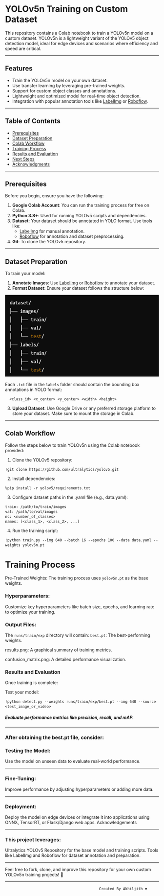 # **YOLOv5n Training on Custom Dataset**

This repository contains a Colab notebook to train a YOLOv5n model on a custom dataset. YOLOv5n is a lightweight variant of the YOLOv5 object detection model, ideal for edge devices and scenarios where efficiency and speed are critical.

---

## **Features**
- Train the YOLOv5n model on your own dataset.
- Use transfer learning by leveraging pre-trained weights.
- Support for custom object classes and annotations.
- Lightweight and optimized model for real-time object detection.
- Integration with popular annotation tools like [LabelImg](https://github.com/heartexlabs/labelImg) or [Roboflow](https://roboflow.com/).

---

## **Table of Contents**
- [Prerequisites](#prerequisites)
- [Dataset Preparation](#dataset-preparation)
- [Colab Workflow](#colab-workflow)
- [Training Process](#training-process)
- [Results and Evaluation](#results-and-evaluation)
- [Next Steps](#next-steps)
- [Acknowledgments](#acknowledgments)

---

## **Prerequisites**
Before you begin, ensure you have the following:
1. **Google Colab Account**: You can run the training process for free on Colab.
2. **Python 3.8+**: Used for running YOLOv5 scripts and dependencies.
3. **Dataset**: Your dataset should be annotated in YOLO format. Use tools like:
   - [LabelImg](https://github.com/heartexlabs/labelImg) for manual annotation.
   - [Roboflow](https://roboflow.com/) for annotation and dataset preprocessing.
4. **Git**: To clone the YOLOv5 repository.

---

## **Dataset Preparation**
To train your model:
1. **Annotate Images**: Use [LabelImg](https://github.com/heartexlabs/labelImg) or [Roboflow](https://roboflow.com/) to annotate your dataset.
2. **Format Dataset**: Ensure your dataset follows the structure below:

![alt text](image.png)


Each `.txt` file in the `labels` folder should contain the bounding box annotations in YOLO format:

      <class_id> <x_center> <y_center> <width> <height>

3. **Upload Dataset**: Use Google Drive or any preferred storage platform to store your dataset. Make sure to mount the storage in Colab.

---

## **Colab Workflow**
Follow the steps below to train YOLOv5n using the Colab notebook provided:
1. Clone the YOLOv5 repository:
```bash
!git clone https://github.com/ultralytics/yolov5.git
```
2. Install dependencies:
```
%pip install -r yolov5/requirements.txt
```
3. Configure dataset paths in the .yaml file (e.g., data.yaml):
```
train: /path/to/train/images
val: /path/to/val/images
nc: <number_of_classes>
names: [<class_1>, <class_2>, ...]
```
4. Run the training script:
```
!python train.py --img 640 --batch 16 --epochs 100 --data data.yaml --weights yolov5n.pt
```

# Training Process
Pre-Trained Weights:
The training process uses ```yolov5n.pt``` as the base weights.

### Hyperparameters:
Customize key hyperparameters like batch size, epochs, and learning rate to optimize your training.

### Output Files:
The ``` runs/train/exp ``` directory will contain:
```best.pt```: The best-performing weights.

results.png:
A graphical summary of training metrics.

confusion_matrix.png:
A detailed performance visualization.

### Results and Evaluation
Once training is complete:

Test your model:
```
!python detect.py --weights runs/train/exp/best.pt --img 640 --source <test_image_or_video>
```
##### Evaluate performance metrics like precision, recall, and mAP.
---
### After obtaining the best.pt file, consider:

### Testing the Model:

Use the model on unseen data to evaluate real-world performance.

---

### Fine-Tuning:
Improve performance by adjusting hyperparameters or adding more data.

---

### Deployment:
Deploy the model on edge devices or integrate it into applications using ONNX, TensorRT, or Flask/Django web apps.
Acknowledgements

---

### This project leverages:

Ultralytics YOLOv5 Repository for the base model and training scripts.
Tools like LabelImg and Roboflow for dataset annotation and preparation.

---


Feel free to fork, clone, and improve this repository for your own custom YOLOv5n training projects! 🚀


---

                                               Created By Akhiljith ❤️


